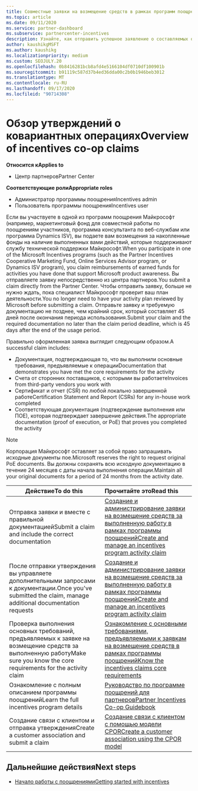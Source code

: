```yaml
---
title: Совместные заявки на возмещение средств в рамках программ поощрения
ms.topic: article
ms.date: 09/11/2020
ms.service: partner-dashboard
ms.subservice: partnercenter-incentives
description: Узнайте, как отправить успешное заявление о составляемых операциях для поощрения, организуя соответствующую документацию, счета, заявления и подтверждение выполнения.
author: kaushikgMSFT
ms.author: kaushikg
ms.localizationpriority: medium
ms.custom: SEOJULY.20
ms.openlocfilehash: 0b8416281bcb8afd4e5166104df0710df100901b
ms.sourcegitcommit: b91119c587d37b4ed36dda00c2b0b1946beb3012
ms.translationtype: MT
ms.contentlocale: ru-RU
ms.lasthandoff: 09/17/2020
ms.locfileid: "90714308"
---
```

# <a name="overview-of-incentives-co-op-claims"></a><span data-ttu-id="af6ca-103">Обзор утверждений о ковариантных операциях</span><span class="sxs-lookup"><span data-stu-id="af6ca-103">Overview of incentives co-op claims</span></span>

<span data-ttu-id="af6ca-104">**Относится к**</span><span class="sxs-lookup"><span data-stu-id="af6ca-104">**Applies to**</span></span>

- <span data-ttu-id="af6ca-105">Центр партнеров</span><span class="sxs-lookup"><span data-stu-id="af6ca-105">Partner Center</span></span>

<span data-ttu-id="af6ca-106">**Соответствующие роли**</span><span class="sxs-lookup"><span data-stu-id="af6ca-106">**Appropriate roles**</span></span>

- <span data-ttu-id="af6ca-107">Администратор программы поощрения</span><span class="sxs-lookup"><span data-stu-id="af6ca-107">Incentives admin</span></span>
- <span data-ttu-id="af6ca-108">Пользователь программы поощрения</span><span class="sxs-lookup"><span data-stu-id="af6ca-108">Incentives user</span></span>

<span data-ttu-id="af6ca-109">Если вы участвуете в одной из программ поощрения Майкрософт (например, маркетинговый фонд для совместной работы по поощрениям участников, программа консультанта по веб-службам или программа Dynamics ISV), вы подаете вам возмещения за накопленные фонды на наличие выполненных вами действий, которые поддерживают службу технической поддержки Майкрософт.</span><span class="sxs-lookup"><span data-stu-id="af6ca-109">When you participate in one of the Microsoft Incentives programs (such as the Partner Incentives Cooperative Marketing Fund, Online Services Advisor program, or Dynamics ISV program), you claim reimbursements of earned funds for activities you have done that support Microsoft product awareness.</span></span> <span data-ttu-id="af6ca-110">Вы отправляете заявку непосредственно из центра партнеров.</span><span class="sxs-lookup"><span data-stu-id="af6ca-110">You submit a claim directly from the Partner Center.</span></span> <span data-ttu-id="af6ca-111">Чтобы отправить заявку, больше не нужно ждать, пока специалист Майкрософт проверит ваш план деятельности.</span><span class="sxs-lookup"><span data-stu-id="af6ca-111">You no longer need to have your activity plan reviewed by Microsoft before submitting a claim.</span></span> <span data-ttu-id="af6ca-112">Отправьте заявку и требуемую документацию не позднее, чем крайний срок, который составляет 45 дней после окончания периода использования.</span><span class="sxs-lookup"><span data-stu-id="af6ca-112">Submit your claim and the required documentation no later than the claim period deadline, which is 45 days after the end of the usage period.</span></span>

<span data-ttu-id="af6ca-113">Правильно оформленная заявка выглядит следующим образом.</span><span class="sxs-lookup"><span data-stu-id="af6ca-113">A successful claim includes:</span></span>

- <span data-ttu-id="af6ca-114">Документация, подтверждающая то, что вы выполнили основные требования, предъявляемые к операции</span><span class="sxs-lookup"><span data-stu-id="af6ca-114">Documentation that demonstrates you have met the core requirements for the activity</span></span>
- <span data-ttu-id="af6ca-115">Счета от сторонних поставщиков, с которыми вы работаете</span><span class="sxs-lookup"><span data-stu-id="af6ca-115">Invoices from third-party vendors you work with</span></span>
- <span data-ttu-id="af6ca-116">Сертификат и отчет (CSR) по любой локально завершенной работе</span><span class="sxs-lookup"><span data-stu-id="af6ca-116">Certification Statement and Report (CSRs) for any in-house work completed</span></span>
- <span data-ttu-id="af6ca-117">Соответствующая документация (подтверждение выполнения или ПОЕ), которая подтверждает завершение действия.</span><span class="sxs-lookup"><span data-stu-id="af6ca-117">The appropriate documentation (proof of execution, or PoE) that proves you completed the activity</span></span> 

>[!NOTE]
><span data-ttu-id="af6ca-118">Корпорация Майкрософт оставляет за собой право запрашивать исходные документы пое.</span><span class="sxs-lookup"><span data-stu-id="af6ca-118">Microsoft reserves the right to request original PoE documents.</span></span> <span data-ttu-id="af6ca-119">Вы должны сохранять всю исходную документацию в течение 24 месяцев с даты начала выполнения операции.</span><span class="sxs-lookup"><span data-stu-id="af6ca-119">Maintain all your original documents for a period of 24 months from the activity date.</span></span> 

|<span data-ttu-id="af6ca-120">**Действие**</span><span class="sxs-lookup"><span data-stu-id="af6ca-120">**To do this**</span></span>   |<span data-ttu-id="af6ca-121">**Прочитайте это**</span><span class="sxs-lookup"><span data-stu-id="af6ca-121">**Read this**</span></span>   |
|-----------------|:--------------------------------------|
|<span data-ttu-id="af6ca-122">Отправка заявки и вместе с правильной документацией</span><span class="sxs-lookup"><span data-stu-id="af6ca-122">Submit a claim and include the correct documentation</span></span>|[<span data-ttu-id="af6ca-123">Создание и администрирование заявки на возмещение средств за выполненную работу в рамках программы поощрений</span><span class="sxs-lookup"><span data-stu-id="af6ca-123">Create and manage an incentives program activity claim</span></span>](create-incentives-claims.md)|
|<span data-ttu-id="af6ca-124">После отправки утверждения вы управляете дополнительными запросами к документации.</span><span class="sxs-lookup"><span data-stu-id="af6ca-124">Once you've submitted the claim, manage additional documentation requests</span></span>|[<span data-ttu-id="af6ca-125">Создание и администрирование заявки на возмещение средств за выполненную работу в рамках программы поощрений</span><span class="sxs-lookup"><span data-stu-id="af6ca-125">Create and manage an incentives program activity claim</span></span>](create-incentives-claims.md)  |
|<span data-ttu-id="af6ca-126">Проверка выполнения основных требований, предъявляемых к заявке на возмещение средств за выполненную работу</span><span class="sxs-lookup"><span data-stu-id="af6ca-126">Make sure you know the core requirements for the activity claim</span></span>|[<span data-ttu-id="af6ca-127">Ознакомление с основными требованиями, предъявляемыми к заявкам на возмещение средств в рамках программы поощрений</span><span class="sxs-lookup"><span data-stu-id="af6ca-127">Know the incentives claims core requirements</span></span>](core-requirements.md)   |
|<span data-ttu-id="af6ca-128">Ознакомление с полным описанием программы поощрений</span><span class="sxs-lookup"><span data-stu-id="af6ca-128">Learn the full incentives program details</span></span>|[<span data-ttu-id="af6ca-129">Руководство по программе поощрений для партнеров</span><span class="sxs-lookup"><span data-stu-id="af6ca-129">Partner Incentives Co-op Guidebook</span></span>](https://assets.microsoft.com/coop-guidebook.pdf)
|<span data-ttu-id="af6ca-130">Создание связи с клиентом и отправка утверждения</span><span class="sxs-lookup"><span data-stu-id="af6ca-130">Create a customer association and submit a claim</span></span> |[<span data-ttu-id="af6ca-131">Создание связи с клиентом с помощью модели CPOR</span><span class="sxs-lookup"><span data-stu-id="af6ca-131">Create a customer association using the CPOR model</span></span>](submit-osa-claim.md)|

## <a name="next-steps"></a><span data-ttu-id="af6ca-132">Дальнейшие действия</span><span class="sxs-lookup"><span data-stu-id="af6ca-132">Next steps</span></span>

- [<span data-ttu-id="af6ca-133">Начало работы с поощрениями</span><span class="sxs-lookup"><span data-stu-id="af6ca-133">Getting started with incentives</span></span>](incentives-get-started-intro.md)
